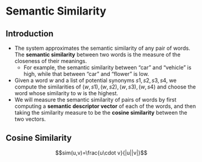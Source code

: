 # Semantic Similarity
## Introduction
* The system approximates the semantic similarity of any pair of words. The **semantic similarity** between two words is the measure of the closeness of their meanings.
   * For example, the semantic similarity between “car” and “vehicle” is high, while that between “car” and “flower” is low.
* Given a word $w$ and a list of potential synonyms $s1, s2, s3, s4$, we compute the similarities of $(w, s1), (w, s2), (w, s3), (w, s4)$ and choose the word whose similarity to w is the highest.
* We will measure the semantic similarity of pairs of words by first computing a **semantic descriptor vector** of each of the words, and then taking the similarity measure to be the **cosine similarity** between the two vectors.
## Cosine Similarity
$$sim(u,v)=\frac{u\cdot v}{|u||v|}$$
